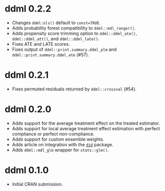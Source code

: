 # ddml 0.2.2

* Changes ``ddml:ols()`` default to ``const=TRUE``.
* Adds probability forest compatibility to ``ddml::mdl_ranger()``.
* Adds propensity score trimming option to ``ddml::ddml_ate()``, ``ddml::ddml_att()``, and ``ddml::ddml_late()``.
* Fixes ATE and LATE scores.
* Fixes output of ``ddml::print.summary.ddml_plm`` and ``ddml::print.summary.ddml_ate`` (#57).

# ddml 0.2.1

* Fixes permuted residuals returned by ``ddml::crossval`` (#54).

# ddml 0.2.0

* Adds support for the average treatment effect on the treated estimator.
* Adds support for local average treatment effect estimation with perfect compliance or perfect non-compliance.
* Adds support for custom ensemble weights.
* Adds article on integration with the [``did``](https://bcallaway11.github.io/did/) package.
* Adds ``ddml::mdl_glm`` wrapper for ``stats::glm()``.

# ddml 0.1.0

* Initial CRAN submission.
